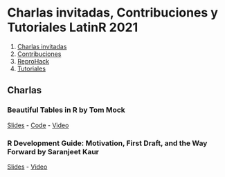 # Charlas invitadas, Contribuciones y Tutoriales LatinR 2021

1. [Charlas invitadas](#Charlas)
2. [Contribuciones](#Contribuciones)
3. [ReproHack](#ReproHack)
4. [Tutoriales](#Tutoriales)

## Charlas

### Beautiful Tables in R by Tom Mock

[Slides](https://jthomasmock.github.io/tables-latinr) - [Code](https://t.co/GrZUrZdZtE?amp=1) - [Video]()


### R Development Guide: Motivation, First Draft, and the Way Forward by Saranjeet Kaur 

[Slides](https://github.com/SaranjeetKaur/LatinR2021_Slides_Invited_Talk) - [Video]()
